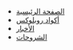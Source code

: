 <!DOCTYPE html>
<html lang="ar">
<head>
    <meta charset="UTF-8">
    <meta name="viewport" content="width=device-width, initial-scale=1.0">
    <title>موقع أكواد روبلوكس</title>
    <link rel="stylesheet" href="styles.css">
</head>
<body   
    <header>
        <div class="logo">
            <h1></h1>
        </div>
        <nav>
            <ul>
                <li><a href="index.html">الصفحة الرئيسية</a></li>
                <li><a href="codes.html">أكواد روبلوكس</a></li>
                <li><a href="news.html">الأخبار</a></li>
                <li><a href="tutorials.html">الشروحات</a></li>
            </ul>
        </nav>
    </header>
